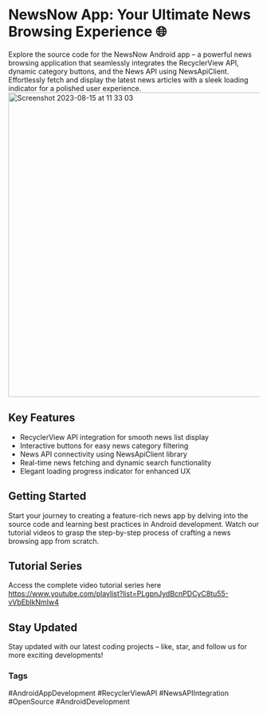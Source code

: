 # NewsNow App: Your Ultimate News Browsing Experience 🌐

Explore the source code for the NewsNow Android app – a powerful news browsing application that seamlessly integrates the RecyclerView API, dynamic category buttons, and the News API using NewsApiClient. Effortlessly fetch and display the latest news articles with a sleek loading indicator for a polished user experience.
<img width="609" alt="Screenshot 2023-08-15 at 11 33 03" src="https://github.com/bimalkaf/Android_News_App/assets/60041910/c54173b3-d7fa-463d-9167-681e20969ccd">

## Key Features

- RecyclerView API integration for smooth news list display
- Interactive buttons for easy news category filtering
- News API connectivity using NewsApiClient library
- Real-time news fetching and dynamic search functionality
- Elegant loading progress indicator for enhanced UX

## Getting Started

Start your journey to creating a feature-rich news app by delving into the source code and learning best practices in Android development. Watch our tutorial videos to grasp the step-by-step process of crafting a news browsing app from scratch.

## Tutorial Series

Access the complete video tutorial series here  https://www.youtube.com/playlist?list=PLgpnJydBcnPDCyC8tu55-vVbEblkNmIw4

## Stay Updated

Stay updated with our latest coding projects – like, star, and follow us for more exciting developments!

### Tags

#AndroidAppDevelopment #RecyclerViewAPI #NewsAPIIntegration #OpenSource #AndroidDevelopment


